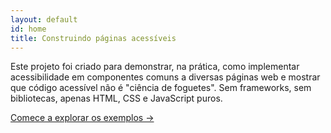 ```yaml
---
layout: default
id: home
title: Construindo páginas acessíveis
---
```


Este projeto foi criado para demonstrar, na prática, como implementar acessibilidade em componentes comuns a diversas páginas web e mostrar que código acessível não é "ciência de foguetes". Sem frameworks, sem bibliotecas, apenas HTML, CSS e JavaScript puros.

<a class="primaryLinkButton" href="/exemplos/introducao/">Comece a explorar os exemplos &rarr;</a>